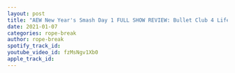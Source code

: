 ```yaml
---
layout: post
title: "AEW New Year's Smash Day 1 FULL SHOW REVIEW: Bullet Club 4 Life. Snoop Dogg. Hikaru Shida retains"
date: 2021-01-07
categories: rope-break
author: rope-break
spotify_track_id: 
youtube_video_id: fzMsNgv1Xb0
apple_track_id: 
---
```

